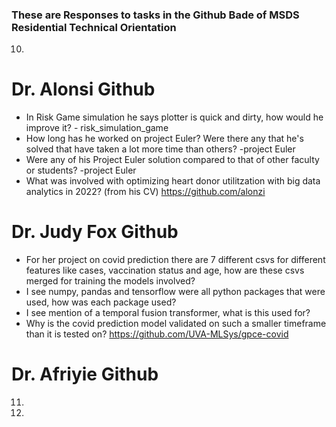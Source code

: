 ### These are Responses to tasks in the Github Bade of MSDS Residential Technical Orientation
10.
# Dr. Alonsi Github
  - In Risk Game simulation he says plotter is quick and dirty, how would he improve it? - risk_simulation_game
  - How long has he worked on project Euler? Were there any that he's solved that have taken a lot more time than others? -project Euler
  - Were any of his Project Euler solution compared to that of other faculty or students? -project Euler
  - What was involved with optimizing heart donor utilitzation with big data analytics in 2022? (from his CV)
https://github.com/alonzi 

# Dr. Judy Fox Github
- For her project on covid prediction there are 7 different csvs for different features like cases, vaccination status and age, how are these csvs merged for training the models involved?
- I see numpy, pandas and tensorflow were all python packages that were used, how was each package used?
- I see mention of a temporal fusion transformer, what is this used for?
- Why is the covid prediction model validated on such a smaller timeframe than it is tested on?
https://github.com/UVA-MLSys/gpce-covid 

# Dr. Afriyie Github

11.


12.


